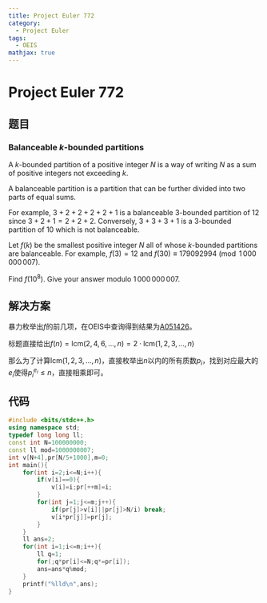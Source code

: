 ```yaml
---
title: Project Euler 772
category:
  - Project Euler
tags:
  - OEIS
mathjax: true
---
```

<escape><!-- more --></escape>
    
# Project Euler 772
## 题目
### Balanceable $k$-bounded partitions


A $k$-bounded partition of a positive integer $N$ is a way of writing $N$ as a sum of positive integers not exceeding $k$.

A balanceable partition is a partition that can be further divided into two parts of equal sums.

For example, $3 + 2 + 2 + 2 + 2 + 1$ is a balanceable $3$-bounded partition of $12$ since $3 + 2 + 1 = 2 + 2 + 2$. Conversely, $3 + 3 + 3 + 1$ is a $3$-bounded partition of $10$ which is not balanceable.

Let $f(k)$ be the smallest positive integer $N$ all of whose $k$-bounded partitions are balanceable. For example, $f(3) = 12$ and $f(30) \equiv 179092994 \pmod {1\,000\,000\,007}$.

Find $f(10^8)$. Give your answer modulo $1\,000\,000\,007$.


## 解决方案

暴力枚举出$f$的前几项，在OEIS中查询得到结果为[A051426](https://oeis.org/A051426)。

标题直接给出$f(n)=\text{lcm}(2,4,6,\dots,n)=2\cdot\text{lcm}(1,2,3,\dots,n)$

那么为了计算$\text{lcm}(1,2,3,\dots,n)$，直接枚举出$n$以内的所有质数$p_i$，找到对应最大的$e_i$使得$p_i^{e_i}\le n$，直接相乘即可。


## 代码


```C++
#include <bits/stdc++.h>
using namespace std;
typedef long long ll;
const int N=100000000;
const ll mod=1000000007;
int v[N+4],pr[N/5+1000],m=0;
int main(){
    for(int i=2;i<=N;i++){
        if(v[i]==0){
            v[i]=i;pr[++m]=i;
        }
        for(int j=1;j<=m;j++){
            if(pr[j]>v[i]||pr[j]>N/i) break;
            v[i*pr[j]]=pr[j];
        }
    }
    ll ans=2;
    for(int i=1;i<=m;i++){
        ll q=1;
        for(;q*pr[i]<=N;q*=pr[i]);
        ans=ans*q%mod;
    }
    printf("%lld\n",ans);
}


```